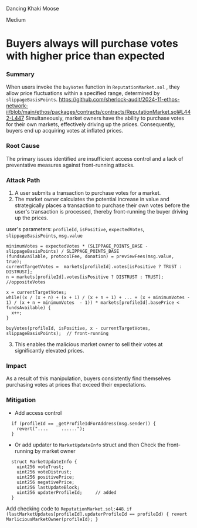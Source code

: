 Dancing Khaki Moose

Medium

# Buyers always will purchase votes with higher price than expected

### Summary

When users invoke the  `buyVotes`  function in `ReputationMarket.sol` , they allow price fluctuations within a specified range, determined by `slippageBasisPoints`.
https://github.com/sherlock-audit/2024-11-ethos-network-ii/blob/main/ethos/packages/contracts/contracts/ReputationMarket.sol#L442-L447
Simultaneously, market owners have the ability to purchase votes for their own markets, effectively driving up the prices.
Consequently, buyers end up acquiring votes at inflated prices.


### Root Cause

The primary issues identified are insufficient access control and a lack of preventative measures against front-running attacks.

### Attack Path

1. A user submits a transaction to purchase votes for a market.
2. The market owner calculates the potential increase in value and strategically places a transaction to purchase their own votes before the user's transaction is processed, thereby front-running the buyer driving up the prices.

user's parameters: `profileId`, `isPositive`, `expectedVotes`, `slippageBasisPoints`, `msg.value`

```solidity
minimumVotes = expectedVotes * (SLIPPAGE_POINTS_BASE - slippageBasisPoints) / SLIPPAGE_POINTS_BASE
(fundsAvailable, protocolFee, donation) = previewFees(msg.value, true);
currentTargetVotes =  markets[profileId].votes[isPositive ? TRUST : DISTRUST];
n = markets[profileId].votes[isPositive ? DISTRUST : TRUST];          //oppositeVotes

x = currentTargetVotes;
while((x / (x + n) + (x + 1) / (x + n + 1) + ... + (x + minimumVotes - 1) / (x + n + minimumVotes  - 1)) * markets[profileId].basePrice <  fundsAvailable) {
  x++;
}

buyVotes(profileId, isPositive, x - currentTargetVotes, slippageBasisPoints);  // front-running
```
3. This enables the malicious market owner to sell their votes at significantly elevated prices.

### Impact

As a result of this manipulation, buyers consistently find themselves purchasing votes at prices that exceed their expectations.

### Mitigation

- Add access control
```solidity
  if (profileId == _getProfileIdForAddress(msg.sender)) {
    revert("....     ......");
  }
```

- Or add updater to `MarketUpdateInfo` struct and then Check the front-running by market owner
```solidity
  struct MarketUpdateInfo {
    uint256 voteTrust;
    uint256 voteDistrust;
    uint256 positivePrice;
    uint256 negativePrice;
    uint256 lastUpdateBlock;
    uint256 updaterProfileId;     // added
  }
```
Add checking code to `ReputationMarket.sol:448`.
`if (lastMarketUpdates[profileId].updaterProfileId == profileId) { revert MarliciousMarketOwner(profileId); }`